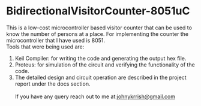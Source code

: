 # BidirectionalVisitorCounter-8051uC
This is a low-cost microcontroller based visitor counter that can be used to know the number of persons at a place. 
For implementing the counter the microcontroller that I have used is 8051.<br />Tools that were being used are:
1. Keil Compiler: for writing the code and generating the output hex file.<br />
2. Proteus: for simulation of the circuit and verifying the functionality of the code.<br />
3. The detailed design and circuit operation are described in the project report under the docs section.<br /><br />
If you have any query reach out to me at:johnykrrish@gmail.com
